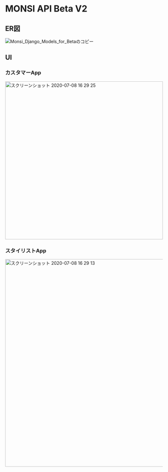 # MONSI API Beta V2  
## ER図
![Monsi_Django_Models_for_Betaのコピー](https://user-images.githubusercontent.com/30229356/86890987-17835100-c139-11ea-83e5-380a88cfa54f.png)
## UI
### カスタマーApp
<img width="504" alt="スクリーンショット 2020-07-08 16 29 25" src="https://user-images.githubusercontent.com/30229356/86891056-2ec23e80-c139-11ea-9c53-4a467333bd9a.png">  

### スタイリストApp
<img width="662" alt="スクリーンショット 2020-07-08 16 29 13" src="https://user-images.githubusercontent.com/30229356/86891105-40a3e180-c139-11ea-8e8f-a8d3b97562bb.png">